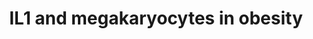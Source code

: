 ---
annotations:
- id: DOID:654
  parent: disease of metabolism
  type: Disease Ontology
  value: overnutrition
- id: PW:0000540
  parent: disease pathway
  type: Pathway Ontology
  value: obesity pathway
- id: DOID:9970
  parent: disease of metabolism
  type: Disease Ontology
  value: obesity
- id: PW:0000883
  parent: regulatory pathway
  type: Pathway Ontology
  value: interleukin-1 signaling pathway
authors:
- Khanspers
- MaintBot
- MirellaKalafati
- Jmelius
- AMTan
- Susan
description: Schematic of the effects of interleukin (IL)1-beta/IL1R1 on megakaryocyte
  and platelet function. A high fat diet will cause megakaryocytes to produce platelets
  with an increase in both inflammatory and thrombotic genes.  IL1-beta in circulation
  as a result of increased body weight will bind IL1R1 on megakaryocytes. This interaction
  leads to the activation of the nuclear factor (NF)kB, PI3K/Akt, and mitogen activated
  protein kinase (MAPK) (ERK and p38) pathways. As a result, there is an increase
  in megakarycoyte maturation, including increased adhesion, increases in ploidy,
  and increases in mRNA production of inflammatory and thrombotic genes. IL1-beta
  can also bind IL1R1 on platelets and either enhance aggregation induced by agonists
  or promote adhesion and heterotypic aggregate formation.  Some of the data used
  to create the pathway was generated in mouse (noted in pathway), however the pathway
  represents human homologs of those genes.  Proteins on this pathway have targeted
  assays available via the [https://assays.cancer.gov/available_assays?wp_id=WP2865
  CPTAC Assay Portal]
last-edited: 2022-01-11
organisms:
- Homo sapiens
redirect_from:
- /index.php/Pathway:WP2865
- /instance/WP2865
revision: null
schema-jsonld:
- '@context': https://schema.org/
  '@id': https://wikipathways.github.io/pathways/WP2865.html
  '@type': Dataset
  creator:
    '@type': Organization
    name: WikiPathways
  description: Schematic of the effects of interleukin (IL)1-beta/IL1R1 on megakaryocyte
    and platelet function. A high fat diet will cause megakaryocytes to produce platelets
    with an increase in both inflammatory and thrombotic genes.  IL1-beta in circulation
    as a result of increased body weight will bind IL1R1 on megakaryocytes. This interaction
    leads to the activation of the nuclear factor (NF)kB, PI3K/Akt, and mitogen activated
    protein kinase (MAPK) (ERK and p38) pathways. As a result, there is an increase
    in megakarycoyte maturation, including increased adhesion, increases in ploidy,
    and increases in mRNA production of inflammatory and thrombotic genes. IL1-beta
    can also bind IL1R1 on platelets and either enhance aggregation induced by agonists
    or promote adhesion and heterotypic aggregate formation.  Some of the data used
    to create the pathway was generated in mouse (noted in pathway), however the pathway
    represents human homologs of those genes.  Proteins on this pathway have targeted
    assays available via the [https://assays.cancer.gov/available_assays?wp_id=WP2865
    CPTAC Assay Portal]
  keywords:
  - CCL2
  - CCR3
  - ERK
  - FCER1A
  - HBEGF
  - ICAM1
  - IFNG
  - IL18
  - IL1B
  - IL1R1
  - IRAK1
  - MMP9
  - MYD88
  - NFKB1
  - NLRP3
  - PAR1
  - PIK3CA
  - PLA2G7
  - S100A9
  - SELENBP1
  - TIMP1
  - TIMP2
  - TLR1
  - TLR2
  - Thrombin
  - 'p38/MAPK '
  - pathway
  license: CC0
  name: IL1 and megakaryocytes in obesity
seo: CreativeWork
title: IL1 and megakaryocytes in obesity
wpid: WP2865
---